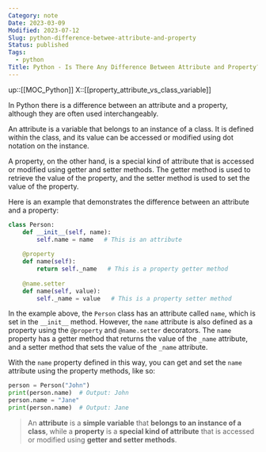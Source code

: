```yaml
---
Category: note
Date: 2023-03-09
Modified: 2023-07-12
Slug: python-difference-betwee-attribute-and-property
Status: published
Tags:
  - python
Title: Python - Is There Any Difference Between Attribute and Property?
---
```

up::[[MOC_Python]]
X::[[property_attribute_vs_class_variable]]

In Python there is a difference between an attribute and a property, although they are often used interchangeably.

An attribute is a variable that belongs to an instance of a class. It is defined within the class, and its value can be accessed or modified using dot notation on the instance.

A property, on the other hand, is a special kind of attribute that is accessed or modified using getter and setter methods. The getter method is used to retrieve the value of the property, and the setter method is used to set the value of the property.

Here is an example that demonstrates the difference between an attribute and a property:

```python
class Person:
    def __init__(self, name):
        self.name = name   # This is an attribute
        
    @property
    def name(self):
        return self._name   # This is a property getter method
    
    @name.setter
    def name(self, value):
        self._name = value   # This is a property setter method

```

In the example above, the `Person` class has an attribute called `name`, which is set in the `__init__` method. However, the `name` attribute is also defined as a property using the `@property` and `@name.setter` decorators. The `name` property has a getter method that returns the value of the `_name` attribute, and a setter method that sets the value of the `_name` attribute.

With the `name` property defined in this way, you can get and set the `name` attribute using the property methods, like so:

```python
person = Person("John")
print(person.name)  # Output: John
person.name = "Jane"
print(person.name)  # Output: Jane
```

> An **attribute** is a **simple variable** that **belongs to an instance of a class**, while a **property** is a **special kind of attribute** that is accessed or modified using **getter and setter methods**.
